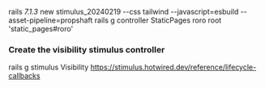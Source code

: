 rails _7.1.3_ new stimulus_20240219 --css tailwind --javascript=esbuild --asset-pipeline=propshaft
rails g controller StaticPages roro
root 'static_pages#roro'

### Create the visibility stimulus controller
rails g stimulus Visibility
https://stimulus.hotwired.dev/reference/lifecycle-callbacks

